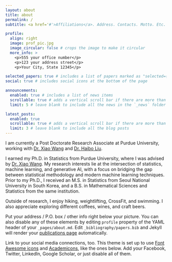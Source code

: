 ```yaml
---
layout: about
title: about
permalink: /
subtitle: <a href='#'>Affiliations</a>. Address. Contacts. Motto. Etc.

profile:
  align: right
  image: prof_pic.jpg
  image_circular: false # crops the image to make it circular
  more_info: >
    <p>555 your office number</p>
    <p>123 your address street</p>
    <p>Your City, State 12345</p>

selected_papers: true # includes a list of papers marked as "selected={true}"
social: true # includes social icons at the bottom of the page

announcements:
  enabled: true # includes a list of news items
  scrollable: true # adds a vertical scroll bar if there are more than 3 news items
  limit: 5 # leave blank to include all the news in the `_news` folder

latest_posts:
  enabled: true
  scrollable: true # adds a vertical scroll bar if there are more than 3 new posts items
  limit: 3 # leave blank to include all the blog posts
---
```


I am currently a Post Doctorate Research Associate at Purdue University, working with [Dr. Xiao Wang](http://https://www.stat.purdue.edu/~wangxiao/) and [Dr. Haibo Liu](https://sites.google.com/view/haiboliu). 

I earned my Ph.D. in Statistics from Purdue University, where I was advised by [Dr. Xiao Wang](http://https://www.stat.purdue.edu/~wangxiao/). 
My research interests lie at the intersection of statistics, machine learning, and generative AI, with a focus on bridging the gap between statistical methodology and modern machine learning techniques. Prior to my Ph.D., I received an M.S. in Statistics from Seoul National University in South Korea, and a B.S. in Mathematical Sciences and Statistics from the same institution. 

Outside of research, I enjoy hiking, weightlifting, CrossFit, and swimming. I also appreciate exploring different coffees, wines, and craft beers.

Put your address / P.O. box / other info right below your picture. You can also disable any of these elements by editing `profile` property of the YAML header of your `_pages/about.md`. Edit `_bibliography/papers.bib` and Jekyll will render your [publications page](/al-folio/publications/) automatically.

Link to your social media connections, too. This theme is set up to use [Font Awesome icons](https://fontawesome.com/) and [Academicons](https://jpswalsh.github.io/academicons/), like the ones below. Add your Facebook, Twitter, LinkedIn, Google Scholar, or just disable all of them.
